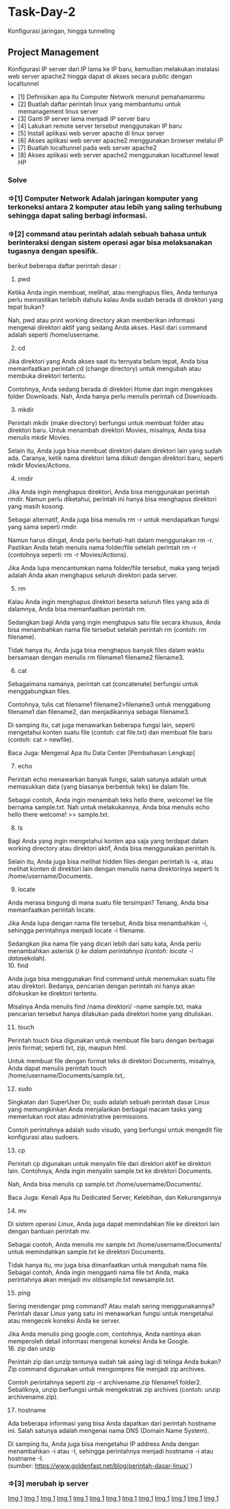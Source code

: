 # Task-Day-2
Konfigurasi jaringan, hingga tunneling

## Project Management

Konfigurasi IP server dari IP lama ke IP baru, kemudian melakukan instalasi web server apache2 hingga dapat di akses secara public dengan localtunnel

- [1] Definisikan apa itu Computer Network menurut pemahamanmu
- [2] Buatlah daftar perintah linux yang membantumu untuk memanagement linux server
- [3] Ganti IP server lama menjadi IP server baru
- [4] Lakukan remote server tersebut menggunakan IP baru
- [5] Install aplikasi web server apache di linux server
- [6] Akses aplikasi web server apache2 menggunakan browser melalui IP
- [7] Buatlah localtunnel pada web server apache2
- [8] Akses aplikasi web server apache2 menggunakan localtunnel lewat HP


### Solve ###


### =>[1] Computer Network Adalah jaringan komputer yang terkoneksi antara 2 komputer atau lebih yang saling terhubung sehingga dapat saling berbagi informasi.

### =>[2] command atau perintah adalah sebuah bahasa untuk berinteraksi dengan sistem operasi agar bisa melaksanakan tugasnya dengan spesifik.
berikut beberapa daftar perintah dasar :

1. pwd 

Ketika Anda ingin membuat, melihat, atau menghapus files, Anda tentunya perlu memastikan terlebih dahulu kalau Anda sudah berada di direktori yang tepat bukan?

Nah, pwd atau print working directory akan memberikan informasi mengenai direktori aktif yang sedang Anda akses. Hasil dari command adalah seperti /home/username.  

2. cd

Jika direktori yang Anda akses saat itu ternyata belum tepat, Anda bisa memanfaatkan perintah cd (change directory) untuk mengubah atau membuka direktori tertentu.

Contohnya, Anda sedang berada di direktori Home dan ingin mengakses folder Downloads. Nah, Anda hanya perlu menulis perintah cd Downloads. 

3. mkdir

Perintah mkdir (make directory) berfungsi untuk membuat folder atau direktori baru. Untuk menambah direktori Movies, misalnya, Anda bisa menulis mkdir Movies.

Selain itu, Anda juga bisa membuat direktori dalam direktori lain yang sudah ada. Caranya, ketik nama direktori lama diikuti dengan direktori baru, seperti mkdir Movies/Actions.    

4. rmdir

Jika Anda ingin menghapus direktori, Anda bisa menggunakan perintah rmdir. Namun perlu diketahui, perintah ini hanya bisa menghapus direktori yang masih kosong.

Sebagai alternatif, Anda juga bisa menulis rm -r untuk mendapatkan fungsi yang sama seperti rmdir.  

Namun harus diingat, Anda perlu berhati-hati dalam menggunakan rm -r. Pastikan Anda telah menulis nama folder/file setelah perintah rm -r (contohnya seperti: rm -r Movies/Actions).

Jika Anda lupa mencantumkan nama folder/file tersebut, maka yang terjadi adalah Anda akan menghapus seluruh direktori pada server.

5. rm 

Kalau Anda ingin menghapus direktori beserta seluruh files yang ada di dalamnya, Anda bisa memanfaatkan perintah rm.

Sedangkan bagi Anda yang ingin menghapus satu file secara khusus, Anda bisa menambahkan nama file tersebut setelah perintah rm (contoh: rm filename).

Tidak hanya itu, Anda juga bisa menghapus banyak files dalam waktu bersamaan dengan menulis rm filename1 filename2 filename3.

6. cat

Sebagaimana namanya, perintah cat (concatenate) berfungsi untuk menggabungkan files.

Contohnya, tulis cat filename1 filename2>filename3 untuk menggabung filename1 dan filename2, dan menjadikannya sebagai filename3.

Di samping itu, cat juga menawarkan beberapa fungsi lain, seperti mengetahui konten suatu file (contoh: cat file.txt) dan membuat file baru (contoh: cat > newfile).  

Baca Juga: Mengenal Apa Itu Data Center [Pembahasan Lengkap] 

7. echo

Perintah echo menawarkan banyak fungsi, salah satunya adalah untuk memasukkan data (yang biasanya berbentuk teks) ke dalam file.

Sebagai contoh, Anda ingin menambah teks hello there, welcome! ke file bernama sample.txt. Nah untuk melakukannya, Anda bisa menulis echo hello there welcome! >> sample.txt. 

8. ls

Bagi Anda yang ingin mengetahui konten apa saja yang terdapat dalam working directory atau direktori aktif, Anda bisa menggunakan perintah ls.

Selain itu, Anda juga bisa melihat hidden files dengan perintah ls -a, atau melihat konten di direktori lain dengan menulis nama direktorinya seperti ls /home/username/Documents.

9. locate

Anda merasa bingung di mana suatu file tersimpan? Tenang, Anda bisa memanfaatkan perintah locate.

Jika Anda lupa dengan nama file tersebut, Anda bisa menambahkan -i, sehingga perintahnya menjadi locate -i filename.

Sedangkan jika nama file yang dicari lebih dari satu kata, Anda perlu menambahkan asterisk (*) ke dalam perintahnya (contoh: locate -i data*sekolah).   
10. find

Anda juga bisa menggunakan find command untuk menemukan suatu file atau direktori. Bedanya, pencarian dengan perintah ini hanya akan difokuskan ke direktori tertentu.

Misalnya Anda menulis find /nama direktori/ -name sample.txt, maka pencarian tersebut hanya dilakukan pada direktori home yang dituliskan.

11. touch

Perintah touch bisa digunakan untuk membuat file baru dengan berbagai jenis format; seperti txt, zip, maupun html.

Untuk membuat file dengan format teks di direktori Documents, misalnya, Anda dapat menulis perintah touch /home/username/Documents/sample.txt,.

12. sudo

Singkatan dari SuperUser Do; sudo adalah sebuah perintah dasar Linux yang memungkinkan Anda menjalankan berbagai macam tasks yang memerlukan root atau administrative permissions.

Contoh perintahnya adalah sudo visudo, yang berfungsi untuk mengedit file konfigurasi atau sudoers.

13. cp

Perintah cp digunakan untuk menyalin file dari direktori aktif ke direktori lain. Contohnya, Anda ingin menyalin sample.txt ke direktori Documents.

Nah, Anda bisa menulis cp sample.txt /home/username/Documents/. 

Baca Juga: Kenali Apa Itu Dedicated Server, Kelebihan, dan Kekurangannya

14. mv

Di sistem operasi Linux, Anda juga dapat memindahkan file ke direktori lain dengan bantuan perintah mv.

Sebagai contoh, Anda menulis mv sample.txt /home/username/Documents/ untuk memindahkan sample.txt ke direktori Documents.

Tidak hanya itu, mv juga bisa dimanfaatkan untuk mengubah nama file. Sebagai contoh, Anda ingin mengganti nama file txt Anda, maka perintahnya akan menjadi mv oldsample.txt newsample.txt.  

15. ping

Sering mendengar ping command? Atau malah sering menggunakannya? Perintah dasar Linux yang satu ini menawarkan fungsi untuk mengetahui atau mengecek koneksi Anda ke server.

Jika Anda menulis ping google.com, contohnya, Anda nantinya akan memperoleh detail informasi mengenai koneksi Anda ke Google.  
16. zip dan unzip

Perintah zip dan unzip tentunya sudah tak asing lagi di telinga Anda bukan? Zip command digunakan untuk mengompres file menjadi zip archives.

Contoh perintahnya seperti zip -r archivename.zip filename1 folder2. Sebaliknya, unzip berfungsi untuk mengekstrak zip archives (contoh: unzip archivename.zip). 

17. hostname

Ada beberapa informasi yang bisa Anda dapatkan dari perintah hostname ini. Salah satunya adalah mengenai nama DNS (Domain Name System).

Di samping itu, Anda juga bisa mengetahui IP address Anda dengan menambahkan -i atau -I, sehingga perintahnya menjadi hostname -i atau hostname -I.   
(sumber: https://www.goldenfast.net/blog/perintah-dasar-linux/ )

### =>[3] merubah ip server 

[Img 1](/assets/1.0.png)
[Img 1](/assets/1.1.png)
[Img 1](/assets/1.3.png)
[Img 1](/assets/1.4.png)
[Img 1](/assets/1.5.png)
[Img 1](/assets/1.6.png)
[Img 1](/assets/1.7.png)
[Img 1](/assets/2.0.png)
[Img 1](/assets/2.1.png)
[Img 1](/assets/2.2.png)
[Img 1](/assets/2.3.png)
[Img 1](/assets/2.4.png)
[Img 1](/assets/2.5.png)